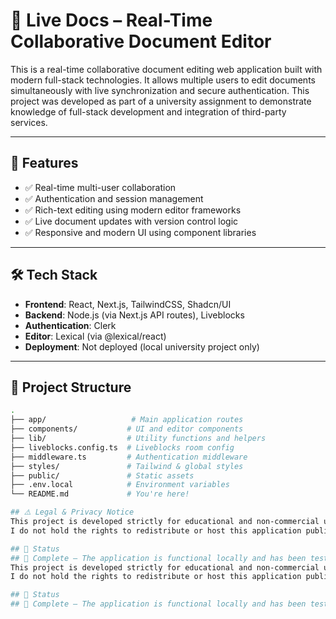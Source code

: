 # 📝 Live Docs – Real-Time Collaborative Document Editor

This is a real-time collaborative document editing web application built with modern full-stack technologies. It allows multiple users to edit documents simultaneously with live synchronization and secure authentication. This project was developed as part of a university assignment to demonstrate knowledge of full-stack development and integration of third-party services.

---

## 🚀 Features

- ✅ Real-time multi-user collaboration
- ✅ Authentication and session management
- ✅ Rich-text editing using modern editor frameworks
- ✅ Live document updates with version control logic
- ✅ Responsive and modern UI using component libraries

---

## 🛠️ Tech Stack

- **Frontend**: React, Next.js, TailwindCSS, Shadcn/UI
- **Backend**: Node.js (via Next.js API routes), Liveblocks
- **Authentication**: Clerk
- **Editor**: Lexical (via @lexical/react)
- **Deployment**: Not deployed (local university project only)

---

## 📁 Project Structure

```bash
.
├── app/                   # Main application routes
├── components/           # UI and editor components
├── lib/                  # Utility functions and helpers
├── liveblocks.config.ts  # Liveblocks room config
├── middleware.ts         # Authentication middleware
├── styles/               # Tailwind & global styles
├── public/               # Static assets
├── .env.local            # Environment variables
└── README.md             # You're here!

## ⚠️ Legal & Privacy Notice
This project is developed strictly for educational and non-commercial use as part of a university assignment. It integrates external APIs and libraries that may be subject to their own terms of service and license agreements.
I do not hold the rights to redistribute or host this application publicly. It is intended only for academic review and portfolio demonstration purposes. Please contact me directly for more information if necessary.

## 📌 Status
## 🧪 Complete – The application is functional locally and has been tested with multiple sessions. However, deployment, analytics, and monitoring tools like Vercel or Sentry were intentionally omitted to stay within project scope and avoid unnecessary integrations for academic evaluation.⚠️ Legal & Privacy Notice
This project is developed strictly for educational and non-commercial use as part of a university assignment. It integrates external APIs and libraries that may be subject to their own terms of service and license agreements.
I do not hold the rights to redistribute or host this application publicly. It is intended only for academic review and portfolio demonstration purposes. Please contact me directly for more information if necessary.

## 📌 Status
## 🧪 Complete – The application is functional locally and has been tested with multiple sessions. However, deployment, analytics, and monitoring tools like Vercel or Sentry were intentionally omitted to stay within project scope and avoid unnecessary integrations for academic evaluation.
